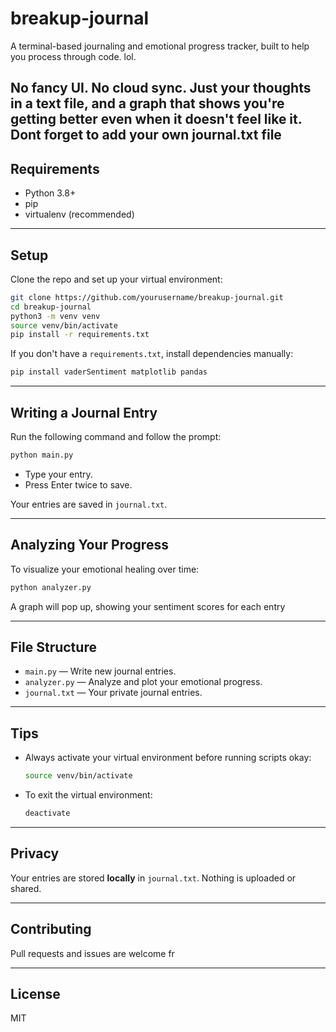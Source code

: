 # breakup-journal

A terminal-based journaling and emotional progress tracker, built to help you process through code. lol.

No fancy UI. No cloud sync. Just your thoughts in a text file, and a graph that shows you're getting better  even when it doesn't feel like it.
Dont forget to add your own journal.txt file
---

## Requirements

- Python 3.8+
- pip
- virtualenv (recommended)

---

##  Setup

Clone the repo and set up your virtual environment:

```bash
git clone https://github.com/yourusername/breakup-journal.git
cd breakup-journal
python3 -m venv venv
source venv/bin/activate
pip install -r requirements.txt
```

If you don't have a `requirements.txt`, install dependencies manually:

```bash
pip install vaderSentiment matplotlib pandas
```

---

##  Writing a Journal Entry

Run the following command and follow the prompt:

```bash
python main.py
```

- Type your entry.  
- Press Enter twice to save.

Your entries are saved in `journal.txt`.

---

##  Analyzing Your Progress

To visualize your emotional healing over time:

```bash
python analyzer.py
```

A graph will pop up, showing your sentiment scores for each entry

---

## File Structure

- `main.py` — Write new journal entries.
- `analyzer.py` — Analyze and plot your emotional progress.
- `journal.txt` — Your private journal entries.

---

## Tips

- Always activate your virtual environment before running scripts okay:
  ```bash
  source venv/bin/activate
  ```
- To exit the virtual environment:
  ```bash
  deactivate
  ```

---

## Privacy

Your entries are stored **locally** in `journal.txt`. Nothing is uploaded or shared.

---

##  Contributing

Pull requests and issues are welcome fr

---

## License

MIT
